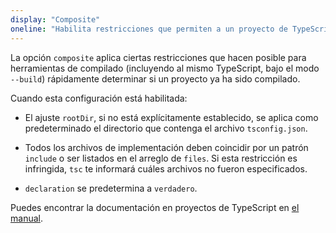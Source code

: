 ```yaml
---
display: "Composite"
oneline: "Habilita restricciones que permiten a un proyecto de TypeScript ser usado con referencias de proyectos."
---
```


La opción `composite` aplica ciertas restricciones que hacen posible para herramientas de compilado (incluyendo al mismo TypeScript, bajo el modo `--build`) rápidamente determinar si un proyecto ya ha sido compilado.

Cuando esta configuración está habilitada:

- El ajuste `rootDir`, si no está explícitamente establecido, se aplica como predeterminado el directorio que contenga el archivo `tsconfig.json`.

- Todos los archivos de implementación deben coincidir por un patrón `include` o ser listados en el arreglo de `files`. Si esta restricción es infringida, `tsc` te informará cuáles archivos no fueron especificados.

- `declaration` se predetermina a `verdadero`.

Puedes encontrar la documentación en proyectos de TypeScript en [el manual](https://www.typescriptlang.org/docs/handbook/project-references.html).
